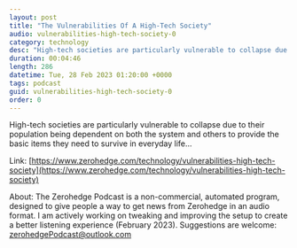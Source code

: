```yaml
---
layout: post
title: "The Vulnerabilities Of A High-Tech Society"
audio: vulnerabilities-high-tech-society-0
category: technology
desc: "High-tech societies are particularly vulnerable to collapse due to their population being dependent on both the system and others to provide the basic items they need to survive in everyday life..."
duration: 00:04:46
length: 286
datetime: Tue, 28 Feb 2023 01:20:00 +0000
tags: podcast
guid: vulnerabilities-high-tech-society-0
order: 0
---
```

High-tech societies are particularly vulnerable to collapse due to their population being dependent on both the system and others to provide the basic items they need to survive in everyday life...

Link: [https://www.zerohedge.com/technology/vulnerabilities-high-tech-society](https://www.zerohedge.com/technology/vulnerabilities-high-tech-society)

About: The Zerohedge Podcast is a non-commercial, automated program, designed to give people a way to get news from Zerohedge in an audio format.  I am actively working on tweaking and improving the setup to create a better listening experience (February 2023).  Suggestions are welcome: [zerohedgePodcast@outlook.com](mailto:zerohedgePodcast@outlook.com)